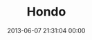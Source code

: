 ---
title: "Hondo"
date: 2013-06-07 21:31:04 00:00
permalink: /hondobass
twitter: "HondoBass"
likes: [1963]
id: 2024
gravatar: "http://www.gravatar.com/avatar/11dc053c90b5a3a3fadf83494eb6d8da"
---